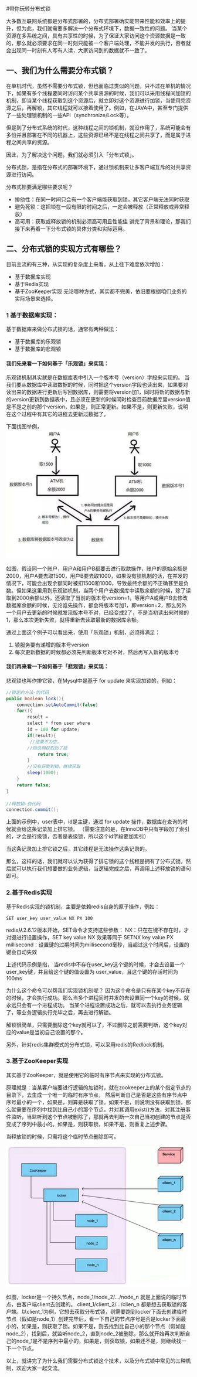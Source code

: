 #带你玩转分布式锁

大多数互联网系统都是分布式部署的，分布式部署确实能带来性能和效率上的提升，但为此，我们就需要多解决一个分布式环境下，数据一致性的问题。
当某个资源在多系统之间，具有共享性的时候，为了保证大家访问这个资源数据是一致的，那么就必须要求在同一时刻只能被一个客户端处理，不能并发的执行，否者就会出现同一时刻有人写有人读，大家访问到的数据就不一致了。

## 一、我们为什么需要分布式锁？

在单机时代，虽然不需要分布式锁，但也面临过类似的问题，只不过在单机的情况下，如果有多个线程要同时访问某个共享资源的时候，我们可以采用线程间加锁的机制，即当某个线程获取到这个资源后，就立即对这个资源进行加锁，当使用完资源之后，再解锁，其它线程就可以接着使用了。例如，在JAVA中，甚至专门提供了一些处理锁机制的一些API（synchronize/Lock等）。

但是到了分布式系统的时代，这种线程之间的锁机制，就没作用了，系统可能会有多份并且部署在不同的机器上，这些资源已经不是在线程之间共享了，而是属于进程之间共享的资源。

因此，为了解决这个问题，我们就必须引入「分布式锁」。

分布式锁，是指在分布式的部署环境下，通过锁机制来让多客户端互斥的对共享资源进行访问。

分布式锁要满足哪些要求呢？

* 排他性：在同一时间只会有一个客户端能获取到锁，其它客户端无法同时获取
* 避免死锁：这把锁在一段有限的时间之后，一定会被释放（正常释放或异常释放）
* 高可用：获取或释放锁的机制必须高可用且性能佳
讲完了背景和理论，那我们接下来再看一下分布式锁的具体分类和实际运用。

## 二、分布式锁的实现方式有哪些？

目前主流的有三种，从实现的复杂度上来看，从上往下难度依次增加：

* 基于数据库实现
* 基于Redis实现
* 基于ZooKeeper实现
无论哪种方式，其实都不完美，依旧要根据咱们业务的实际场景来选择。

### 1 基于数据库实现：
基于数据库来做分布式锁的话，通常有两种做法：

* 基于数据库的乐观锁
* 基于数据库的悲观锁
#### 我们先来看一下如何基于「乐观锁」来实现：

乐观锁机制其实就是在数据库表中引入一个版本号（version）字段来实现的。
当我们要从数据库中读取数据的时候，同时把这个version字段也读出来，如果要对读出来的数据进行更新后写回数据库，则需要将version加1，同时将新的数据与新的version更新到数据表中，且必须在更新的时候同时检查目前数据库里version值是不是之前的那个version，如果是，则正常更新。如果不是，则更新失败，说明在这个过程中有其它的进程去更新过数据了。

下面找图举例，
![fbs](./../img/fbs1.png)

如图，假设同一个账户，用户A和用户B都要去进行取款操作，账户的原始余额是2000，用户A要去取1500，用户B要去取1000，如果没有锁机制的话，在并发的情况下，可能会出现余额同时被扣1500和1000，导致最终余额的不正确甚至是负数。但如果这里用到乐观锁机制，当两个用户去数据库中读取余额的时候，除了读取到2000余额以外，还读取了当前的版本号version=1，等用户A或用户B去修改数据库余额的时候，无论谁先操作，都会将版本号加1，即version=2，那么另外一个用户去更新的时候就发现版本号不对，已经变成2了，不是当初读出来时候的1，那么本次更新失败，就得重新去读取最新的数据库余额。

通过上面这个例子可以看出来，使用「乐观锁」机制，必须得满足：
1. 锁服务要有递增的版本号version
2. 每次更新数据的时候都必须先判断版本号对不对，然后再写入新的版本号
#### 我们再来看一下如何基于「悲观锁」来实现：
悲观锁也叫作排它锁，在Mysql中是基于 for update 来实现加锁的，例如：
```java
//锁定的方法-伪代码
public boolean lock(){
    connection.setAutoCommit(false)
    for(){
        result = 
        select * from user where 
        id = 100 for update;
        if(result){
         //结果不为空，
        //则说明获取到了锁
            return true;
        }
        //没有获取到锁，继续获取
        sleep(1000);
    }
    return false;
}

//释放锁-伪代码
connection.commit();
```
上面的示例中，user表中，id是主键，通过 for update 操作，数据库在查询的时候就会给这条记录加上排它锁。
（需要注意的是，在InnoDB中只有字段加了索引的，才会是行级锁，否者是表级锁，所以这个id字段要加索引）

当这条记录加上排它锁之后，其它线程是无法操作这条记录的。

那么，这样的话，我们就可以认为获得了排它锁的这个线程是拥有了分布式锁，然后就可以执行我们想要做的业务逻辑，当逻辑完成之后，再调用上述释放锁的语句即可。

### 2.基于Redis实现

基于Redis实现的锁机制，主要是依赖redis自身的原子操作，例如：
```Redis
SET user_key user_value NX PX 100
```
redis从2.6.12版本开始，SET命令才支持这些参数：
NX：只在在键不存在时，才对键进行设置操作，SET key value NX 效果等同于 SETNX key value 
PX millisecond：设置键的过期时间为millisecond毫秒，当超过这个时间后，设置的键会自动失效

上述代码示例是指，
当redis中不存在user_key这个键的时候，才会去设置一个user_key键，并且给这个键的值设置为 user_value，且这个键的存活时间为100ms

为什么这个命令可以帮我们实现锁机制呢？
因为这个命令是只有在某个key不存在的时候，才会执行成功。那么当多个进程同时并发的去设置同一个key的时候，就永远只会有一个进程成功。
当某个进程设置成功之后，就可以去执行业务逻辑了，等业务逻辑执行完毕之后，再去进行解锁。

解锁很简单，只需要删除这个key就可以了，不过删除之前需要判断，这个key对应的value是当初自己设置的那个。

另外，针对redis集群模式的分布式锁，可以采用redis的Redlock机制。

### 3.基于ZooKeeper实现
其实基于ZooKeeper，就是使用它的临时有序节点来实现的分布式锁。

原理就是：当某客户端要进行逻辑的加锁时，就在zookeeper上的某个指定节点的目录下，去生成一个唯一的临时有序节点， 然后判断自己是否是这些有序节点中序号最小的一个，如果是，则算是获取了锁。如果不是，则说明没有获取到锁，那么就需要在序列中找到比自己小的那个节点，并对其调用exist()方法，对其注册事件监听，当监听到这个节点被删除了，那就再去判断一次自己当初创建的节点是否变成了序列中最小的。如果是，则获取锁，如果不是，则重复上述步骤。

当释放锁的时候，只需将这个临时节点删除即可。

![fbs](./../img/fbs2.png)

如图，locker是一个持久节点，node_1/node_2/…/node_n 就是上面说的临时节点，由客户端client去创建的。
client_1/client_2/…/clien_n 都是想去获取锁的客户端。以client_1为例，它想去获取分布式锁，则需要跑到locker下面去创建临时节点（假如是node_1）创建完毕后，看一下自己的节点序号是否是locker下面最小的，如果是，则获取了锁。如果不是，则去找到比自己小的那个节点（假如是node_2），找到后，就监听node_2，直到node_2被删除，那么就开始再次判断自己的node_1是不是序列中最小的，如果是，则获取锁，如果还不是，则继续找一下一个节点。

以上，就讲完了为什么我们需要分布式锁这个技术，以及分布式锁中常见的三种机制，欢迎大家一起交流。
